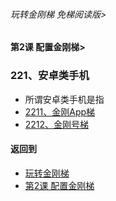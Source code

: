###### 玩转金刚梯 免梯阅读版> 
#### 第2课 配置金刚梯>
### 221、安卓类手机
- 所谓安卓类手机是指
- [2211、金刚App梯](https://github.com/a2zitpro/web/blob/master/LadderFree/LadderConfigure/Android/Phone/LadderApp.md)
- [2212、金刚号梯](https://github.com/a2zitpro/web/blob/master/LadderFree/LadderConfigure/Android/Phone/LadderKKID.md)



#### 返回到
- [玩转金刚梯](https://github.com/a2zitpro/web/blob/master/LadderFree/main.md)
- [第2课 配置金刚梯](https://github.com/a2zitpro/web/blob/master/LadderFree/LadderConfigure/LadderConfigure.md)

